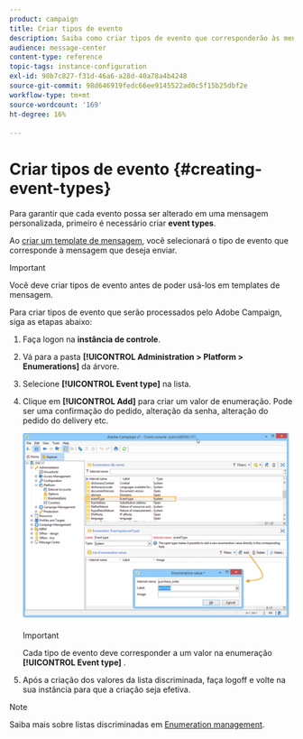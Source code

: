 ```yaml
---
product: campaign
title: Criar tipos de evento
description: Saiba como criar tipos de evento que corresponderão às mensagens transacionais que você deseja enviar no Adobe Campaign Classic.
audience: message-center
content-type: reference
topic-tags: instance-configuration
exl-id: 98b7c827-f31d-46a6-a28d-40a78a4b4248
source-git-commit: 98d646919fedc66ee9145522ad0c5f15b25dbf2e
workflow-type: tm+mt
source-wordcount: '169'
ht-degree: 16%

---
```


# Criar tipos de evento {#creating-event-types}

Para garantir que cada evento possa ser alterado em uma mensagem personalizada, primeiro é necessário criar **event types**.

Ao [criar um template de mensagem](../../message-center/using/creating-the-message-template.md), você selecionará o tipo de evento que corresponde à mensagem que deseja enviar.

>[!IMPORTANT]
>
>Você deve criar tipos de evento antes de poder usá-los em templates de mensagem.

Para criar tipos de evento que serão processados pelo Adobe Campaign, siga as etapas abaixo:

1. Faça logon na **instância de controle**.

1. Vá para a pasta **[!UICONTROL Administration > Platform > Enumerations]** da árvore.

1. Selecione **[!UICONTROL Event type]** na lista.

1. Clique em **[!UICONTROL Add]** para criar um valor de enumeração. Pode ser uma confirmação do pedido, alteração da senha, alteração do pedido do delivery etc.

   ![](assets/messagecenter_eventtype_enum_001.png)

   >[!IMPORTANT]
   >
   >Cada tipo de evento deve corresponder a um valor na enumeração **[!UICONTROL Event type]** .

1. Após a criação dos valores da lista discriminada, faça logoff e volte na sua instância para que a criação seja efetiva.

>[!NOTE]
>
>Saiba mais sobre listas discriminadas em [Enumeration management](../../platform/using/managing-enumerations.md).


